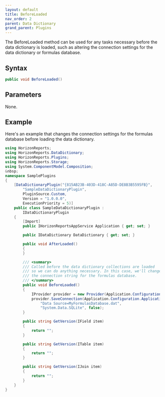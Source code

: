 ```yaml
---
layout: default
title: BeforeLoaded
nav_order: 2
parent: Data Dictionary
grand_parent: Plugins
---
```


The BeforeLoaded method can be used for any tasks necessary before the data dictionary is loaded, such as altering the connection settings for the data dictionary or formulas database.

## Syntax
```csharp
public void BeforeLoaded()
```

## Parameters
None.

## Example
Here's an example that changes the connection settings for the formulas database before loading the data dictionary.

```csharp
using HorizonReports;
using HorizonReports.DataDictionary;
using HorizonReports.Plugins;
using HorizonReports.Storage;
using System.ComponentModel.Composition;
&nbsp;
namespace SamplePlugins
{
    [DataDictionaryPlugin("{815AB23B-403D-418C-A85D-DE8B3B5595FB}",
        "SampleDataDictionaryPlugin",
        PluginSource.Custom,
        Version = "1.0.0.0",
        ExecutionPriority = 5)]
    public class SampleDataDictionaryPlugin :
        IDataDictionaryPlugin
    {
        [Import]
        public IHorizonReportsAppService Application { get; set; }

        public IDataDictionary DataDictionary { get; set; }

        public void AfterLoaded()
        {
        }

        /// <summary>
        /// Called before the data dictionary collections are loaded
        /// so we can do anything necessary. In this case, we'll change
        /// the connection string for the formulas database.
        /// </summary>
        public void BeforeLoaded()
        {
            IProvider provider = new Provider(Application.Configuration.Application.FormulasProviderFile);
            provider.SaveConnection(Application.Configuration.Application.FormulasConnectionName,
                "Data Source=MyFormulasDatabase.dat",
                "System.Data.SQLite", false);
        }

        public string GetVersion(IField item)
        {
            return "";
        }

        public string GetVersion(ITable item)
        {
            return "";
        }

        public string GetVersion(IJoin item)
        {
            return "";
        }
    }
}
```
